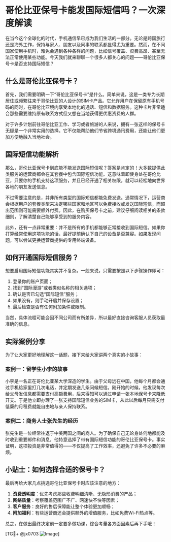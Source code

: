 # 哥伦比亚保号卡能发国际短信吗？一次深度解读

在当今这个全球化的时代，手机通信早已成为我们生活的一部分。无论是跨国旅行还是海外工作，保持与家人、朋友以及同事的联系都显得尤为重要。然而，在不同国家使用手机时，难免会遇到各种各样的问题，比如信号覆盖、资费高昂、甚至无法正常使用某些功能。今天我们就来聊聊一个很多人都关心的问题——哥伦比亚保号卡是否支持国际短信？

## 什么是哥伦比亚保号卡？

首先，我们需要明确一下“哥伦比亚保号卡”是什么。简单来说，这是一类专为长期居住或频繁往来于哥伦比亚的人设计的SIM卡产品。它允许用户在保留原有手机号码的同时，在哥伦比亚境内享受本地化的通话、短信和数据服务。这种卡片非常适合那些需要维持原有联系方式但又想在当地获得更优惠资费的人群。

对于许多计划前往哥伦比亚工作、学习或者旅游的人来说，拥有一张这样的保号卡无疑是一个非常实用的选择。它不仅能帮助他们节省跨境通讯费用，还能让他们更加方便地融入当地社会。

## 国际短信功能解析

那么，哥伦比亚保号卡到底能不能发送国际短信呢？答案是肯定的！大多数提供此类服务的运营商都会在其套餐中包含国际短信功能。这意味着即使身处在哥伦比亚，只要你的手机支持这项服务，并且已经开通了相关权限，就可以轻松地向世界各地的朋友发送信息。

不过需要注意的是，并非所有类型的国际短信都能免费发送。通常情况下，运营商会根据用户的套餐类型来决定哪些国家和地区可以免费接收或发送国际短信，而超出范围则可能需要额外付费。因此，在购买保号卡之前，建议仔细阅读相关的条款细则，了解清楚自己能够享受到的服务内容。

此外，还有一点非常重要：并不是所有的手机都能够正常接收到国际短信。如果你打算经常使用这项功能的话，最好提前确认下自己的设备是否兼容。如果发现问题，可以尝试更换运营商提供的专用终端设备。

## 如何开通国际短信服务？

想要启用国际短信功能其实并不复杂。一般来说，只需要按照以下步骤操作即可：

1. 登录你的账户页面；
2. 找到“国际漫游”或者类似名称的相关选项；
3. 确认是否已勾选“国际短信”服务；
4. 如果没有，则手动开启并保存设置；
5. 最后检查是否有任何附加条件或限制。

当然，具体流程可能会因不同公司而有所差异，所以最好直接咨询客服人员获取最准确的信息。

## 实际案例分享

为了让大家更好地理解这一话题，接下来给大家讲两个真实的小故事：

### 案例一：留学生小李的故事
小李是一名正在哥伦比亚某大学深造的学生。由于父母远在中国，他每个月都会通过手机给家里打几次电话，并定期发送几条问候短信。刚开始的时候，他发现每次给父母发信息都需要支付高额费用，后来得知可以通过申请一张本地保号卡来降低开支。于是他立即办理了一张支持国际短信业务的SIM卡，从此以后每月只需支付低廉的月租费就能自由地与亲人保持联系。

### 案例二：商务人士张先生的经历
张先生是一位经常往返于中美两国之间的商人。为了确保自己无论身处何地都能及时收到重要邮件和消息，他特意选择了带有国际短信功能的哥伦比亚保号卡。事实证明，这项投资是非常值得的——不仅提高了工作效率，还避免了许多不必要的麻烦。

## 小贴士：如何选择合适的保号卡？

最后再给大家几点挑选哥伦比亚保号卡时应该注意的地方：

1. **资费透明度**：优先考虑那些收费明细清晰、无隐形消费的产品；
2. **网络质量**：考察覆盖范围广不广、网速快不快等因素；
3. **客户服务**：良好的售后保障能让整个体验更加顺畅；
4. **附加福利**：有些运营商还会提供额外的增值服务，比如免费Wi-Fi热点等。

总之，在做出最终决定前一定要多做功课，综合考量各方面因素后再下手哦！

[TG💪+ @jx0703 ![Image](https://github.com/user-attachments/assets/dbca1d08-cadb-493c-b0ec-ad6f7a83f270)]